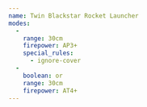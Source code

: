 ```yaml
---
name: Twin Blackstar Rocket Launcher
modes:
  -
    range: 30cm
    firepower: AP3+
    special_rules:
      - ignore-cover
  -
    boolean: or
    range: 30cm
    firepower: AT4+
---
```

